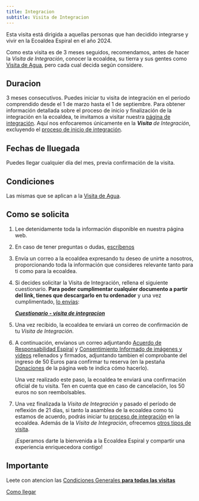 ```yaml
---
title: Integracion
subtitle: Visita de Integracion
---
```


<!--
SPDX-FileCopyrightText: 2012-2023 Atzar <ecoaldeavegetariana@gmail.com>
SPDX-FileCopyrightText: 2024 Robin Vobruba <hoijui.quaero@gmail.com>

SPDX-License-Identifier: CC-BY-SA-4.0
-->

Esta visita está dirigida a aquellas personas que han decidido
integrarse y vivir en la Ecoaldea Espiral en el año 2024.

Como esta visita es de 3 meses seguidos, recomendamos,
antes de hacer la _Visita de Integración_,
conocer la ecoaldea, su tierra y sus gentes como [Visita de Agua],
pero cada cual decida según considere.

## Duracion

3 meses consecutivos.
Puedes iniciar tu visita de integración en el periodo comprendido
desde el 1 de marzo hasta el 1 de septiembre.
Para obtener información detallada sobre el proceso de inicio
y finalización de la integración en la ecoaldea,
te invitamos a visitar nuestra [página de integración][Integracion].
Aquí nos enfocaremos únicamente en la _**Visita** de Integración_,
excluyendo el [proceso de inicio de integración][Integracion].

## Fechas de lluegada

Puedes llegar cualquier día del mes, previa
confirmación de la visita.

## Condiciones

Las mismas que se aplican a la [Visita de Agua].

## Como se solicita

1. Lee detenidamente toda la información disponible en nuestra página web.

2. En caso de tener preguntas o dudas,
    [escríbenos][contacto]

3. Envía un correo a la ecoaldea expresando tu deseo de unirte a
    nosotros, proporcionando toda la información que consideres relevante
    tanto para ti como para la ecoaldea.

4. Si decides solicitar la Visita de Integración,
    rellena el siguiente cuestionario.
    **Para poder cumplimentar cualquier documento a partir del
    link, tienes que descargarlo en tu ordenador**
    y una vez cumplimentado, [lo envias][contacto]:

    ***[Cuestionario - visita de integracion](https://docs.google.com/document/d/1UsPI2JNYBMur1zIiJKtzPML3rZUBRyryb1T099cy7W0/edit?usp=drive_link)***

5. Una vez recibido, la ecoaldea te enviará un correo de confirmación
    de tu _Visita de Integración_.

6. A continuación, envíanos un correo adjuntando
    [Acuerdo de Responsabilidad Espiral](../acuerdo-responsabilidad.md)
    y [Consentimiento Informado de imágenes y videos](../acuerdo-fotos.md)
    rellenados y firmados,
    adjuntando tambien el comprobante del ingreso de 50 Euros
    para confirmar tu reserva
    (en la pestaña [Donaciones](../donaciones.md) de la página web te indica cómo hacerlo).

    Una vez realizado este paso,
    la ecoaldea te enviará una confirmación oficial de tu visita.
    Ten en cuenta que en caso de cancelación,
    los 50 euros no son reembolsables.

7. Una vez finalizada la _Visita de Integración_
    y pasado el período de reflexión de 21 días,
    si tanto la asamblea de la ecoaldea como tú estamos de acuerdo,
    podrás iniciar tu [proceso de integración][Integracion] en la ecoaldea.
    Además de la _Visita de Integración_,
    ofrecemos [otros tipos de visita](index.md).

    ¡Esperamos darte la bienvenida a la Ecoaldea Espiral
    y compartir una experiencia enriquecedora contigo!

## Importante

Leete con atencion las [Condiciones Generales **para todas las visitas**](general.md)

[Como llegar](../como-llegar.md)

[Visita de Agua]: agua.md
[Integracion]: integracion.md
[contacto]: ../contacto.md
